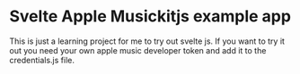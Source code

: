 
# Svelte Apple Musickitjs example app

This is just a learning project for me to try out svelte js. If you want to try it out you need your own apple music developer token and add it to the credentials.js file.
